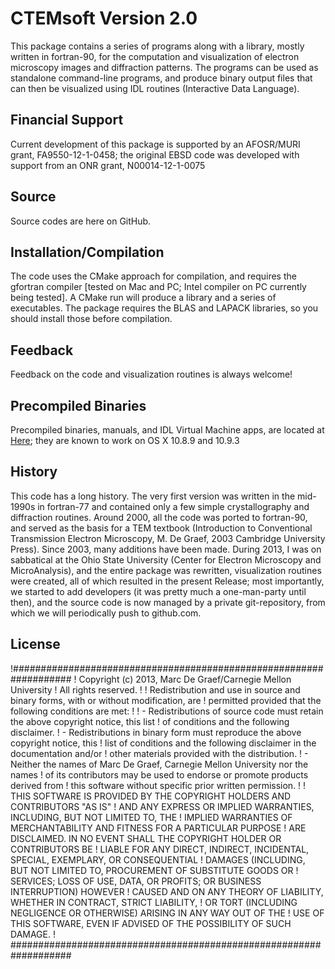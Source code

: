 # CTEMsoft Version 2.0 #

This package contains a series of programs along with a library, mostly written in fortran-90, for the computation and visualization of electron microscopy images and diffraction patterns. The programs can be used as standalone command-line programs, and produce binary output files that can then be visualized using IDL routines (Interactive Data Language).

## Financial Support ##
Current development of this package is supported by an AFOSR/MURI grant, FA9550-12-1-0458; the original EBSD code was developed with support from an ONR grant, N00014-12-1-0075

## Source ##
Source codes are here on GitHub. 
## Installation/Compilation ##
The code uses the CMake approach for compilation, and requires the gfortran compiler [tested on Mac and PC; Intel compiler on PC currently being tested].  A CMake run will produce a library and a series of executables.  The package requires the BLAS and LAPACK libraries, so you should install those before compilation.

## Feedback ##
Feedback on the code and visualization routines is always welcome!

## Precompiled Binaries ##
Precompiled binaries, manuals, and IDL Virtual Machine apps, are located at [Here](http://muri.materials.cmu.edu/); they are known to work on OS X 10.8.9 and 10.9.3

## History ##
This code has a long history. The very first version was written in the mid-1990s in fortran-77 and contained only a few simple crystallography and diffraction routines.  Around 2000, all the code was ported to fortran-90, and served as the basis for a TEM textbook (Introduction to Conventional Transmission Electron Microscopy, M. De Graef, 2003 Cambridge University Press).  Since 2003, many additions have been made.  During 2013, I was on sabbatical at the Ohio State University (Center for Electron Microscopy and MicroAnalysis), and the entire package was rewritten, visualization routines were created, all of which resulted in the present Release; most importantly, we started to add developers (it was pretty much a one-man-party until then), and the source code is now managed by a private git-repository, from which we will periodically push to github.com. 

## License ##

!###################################################################
! Copyright (c) 2013, Marc De Graef/Carnegie Mellon University
! All rights reserved.
!
! Redistribution and use in source and binary forms, with or without modification, are 
! permitted provided that the following conditions are met:
!
!     - Redistributions of source code must retain the above copyright notice, this list 
!        of conditions and the following disclaimer.
!     - Redistributions in binary form must reproduce the above copyright notice, this 
!        list of conditions and the following disclaimer in the documentation and/or 
!        other materials provided with the distribution.
!     - Neither the names of Marc De Graef, Carnegie Mellon University nor the names 
!        of its contributors may be used to endorse or promote products derived from 
!        this software without specific prior written permission.
!
! THIS SOFTWARE IS PROVIDED BY THE COPYRIGHT HOLDERS AND CONTRIBUTORS "AS IS" 
! AND ANY EXPRESS OR IMPLIED WARRANTIES, INCLUDING, BUT NOT LIMITED TO, THE 
! IMPLIED WARRANTIES OF MERCHANTABILITY AND FITNESS FOR A PARTICULAR PURPOSE 
! ARE DISCLAIMED. IN NO EVENT SHALL THE COPYRIGHT HOLDER OR CONTRIBUTORS BE 
! LIABLE FOR ANY DIRECT, INDIRECT, INCIDENTAL, SPECIAL, EXEMPLARY, OR CONSEQUENTIAL 
! DAMAGES (INCLUDING, BUT NOT LIMITED TO, PROCUREMENT OF SUBSTITUTE GOODS OR 
! SERVICES; LOSS OF USE, DATA, OR PROFITS; OR BUSINESS INTERRUPTION) HOWEVER 
! CAUSED AND ON ANY THEORY OF LIABILITY, WHETHER IN CONTRACT, STRICT LIABILITY, 
! OR TORT (INCLUDING NEGLIGENCE OR OTHERWISE) ARISING IN ANY WAY OUT OF THE 
! USE OF THIS SOFTWARE, EVEN IF ADVISED OF THE POSSIBILITY OF SUCH DAMAGE.
! ###################################################################

